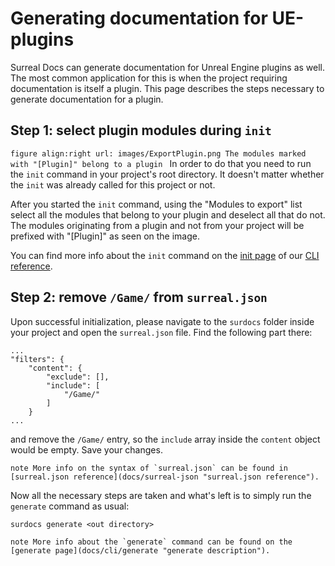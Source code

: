 # Generating documentation for UE-plugins

Surreal Docs can generate documentation for Unreal Engine plugins as well. The most common application for this is when the project requiring documentation is itself a plugin. This page describes the steps necessary to generate documentation for a plugin.

## Step 1: select plugin modules during `init`

``figure
align:right
url: images/ExportPlugin.png
The modules marked with "[Plugin]" belong to a plugin
``
In order to do that you need to run the `init` command in your project's root directory. It doesn't matter whether the `init` was already called for this project or not. 

After you started the `init` command, using the "Modules to export" list select all the modules that belong to your plugin and deselect all that do not. The modules originating from a plugin and not from your project will be prefixed with "[Plugin]" as seen on the image.

You can find more info about the `init` command on the [init page](docs/cli/init "init description") of our [CLI reference](docs/cli "CLI reference").

## Step 2: remove `/Game/` from `surreal.json`

Upon successful initialization, please navigate to the `surdocs` folder inside your project and open the `surreal.json` file. Find the following part there:
```
...
"filters": {
    "content": {
        "exclude": [],
        "include": [
            "/Game/"
        ]
    }
...
```
and remove the `/Game/` entry, so the `include` array inside the `content` object would be empty. Save your changes.

``note
More info on the syntax of `surreal.json` can be found in [surreal.json reference](docs/surreal-json "surreal.json reference").
``

Now all the necessary steps are taken and what's left is to simply run the `generate` command as usual:
```
surdocs generate <out directory>
```
``note
More info about the `generate` command can be found on the [generate page](docs/cli/generate "generate description").
``
